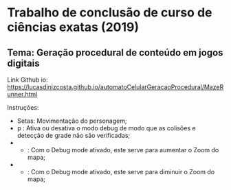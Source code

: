 # Trabalho de conclusão de curso de ciências exatas (2019)
## Tema: Geração procedural de conteúdo em jogos digitais
Link Github io: https://lucasdinizcosta.github.io/automatoCelularGeracaoProcedural/MazeRunner.html

Instruções:
- Setas: Movimentação do personagem;
- p : Ativa ou desativa o modo debug de modo que as colisões e detecção de grade não são verificadas;
- + : Com o Debug mode ativado, este serve para aumentar o Zoom do mapa;
- - : Com o Debug mode ativado, este serve para diminuir o Zoom do mapa;
